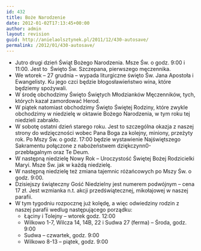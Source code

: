 ```yaml
---
id: 432
title: Boże Narodzenie
date: 2012-01-02T17:13:45+00:00
author: admin
layout: revision
guid: http://anielaolsztynek.pl/2011/12/430-autosave/
permalink: /2012/01/430-autosave/
---
```

  * Jutro drugi dzień Świąt Bożego Narodzenia. Msze Św. o godz. 9:00 i 11:00. Jest to  Święto Św. Szczepana, pierwszego męczennika.
  * We wtorek &#8211; 27 grudnia &#8211; wypada liturgiczne święto Św. Jana Apostoła i Ewangelisty. Ku jego czci będzie błogosławieństwo wina, które będziemy spożywali.
  * W środę obchodzimy Święto Świętych Młodzianków Męczenników, tych, których kazał zamordować Herod.
  * W piątek natomiast obchodzimy Święto Świętej Rodziny, które zwykle obchodzimy w niedzielę w oktawie Bożego Narodzenia, w tym roku tej niedzieli zabrakło.
  * W sobotę ostatni dzień starego roku. Jest to szczególna okazja z naszej strony do wdzięczności wobec Pana Boga za kolejny, miniony, przeżyty rok. Po Mszy Św. o godz. 17:00 będzie wystawienie Najświętszego Sakramentu połączone z nabożeństwem dziękczynn0-przebłagalnym oraz Te Deum.
  * W następną niedzielę Nowy Rok &#8211; Uroczystość Świętej Bożej Rodzicielki Maryi. Msze Św. jak w każdą niedzielę.
  * W następną niedzielę też zmiana tajemnic różańcowych po Mszy Św. o godz. 9:00.
  * Dzisiejszy świąteczny Gość Niedzielny jest numerem podwójnym &#8211; cena 17 zł. Jest wzmianka n.t. akcji przedświątecznej, mikołajowej w naszej parafii.
  * W tym tygodniu rozpocznę już kolędę, a więc odwiedziny rodzin z naszej parafii wedlug następującego porządku: 
      * Łąciny i Tolejny &#8211; wtorek godz. 12:00
      * Wilkowo 1-7, Wilcza 14, 14B, 22 i Sudwa 27 (ferma) &#8211; Środa, godz. 9:00
      * Sudwa &#8211; czwartek, godz. 9:00
      * Wilkowo 8-13 &#8211; piątek, godz. 9:00